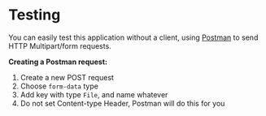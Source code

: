 # Testing

You can easily test this application without a client, using [Postman](https://www.postman.com/) to send HTTP Multipart/form requests.

**Creating a Postman request:**
1. Create a new POST request
2. Choose `form-data` type
3. Add key with type `File`, and name whatever
4. Do not set Content-type Header, Postman will do this for you
